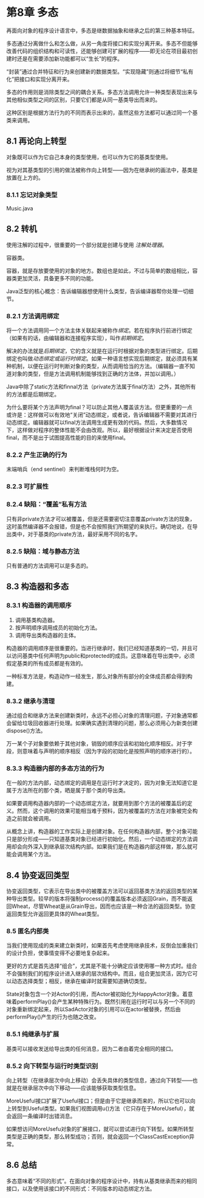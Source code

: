 # 第8章 多态 #

再面向对象的程序设计语言中，多态是继数据抽象和继承之后的第三种基本特征。

多态通过分离做什么和怎么做，从另一角度将接口和实现分离开来。多态不但能够改善代码的组织结构和可读性，还能够创建可扩展的程序——即无论在项目最初创建时还是在需要添加新功能都可以“生长”的程序。

“封装”通过合并特征和行为来创建新的数据类型。“实现隐藏”则通过将细节“私有化”把接口和实现分离开来。

多态的作用则是消除类型之间的耦合关系。多态方法调用允许一种类型表现出来与其他相似类型之间的区别，只要它们都是从同一基类导出而来的。

这种区别是根据方法行为的不同而表示出来的，虽然这些方法都可以通过同一个基类来调用。

## 8.1 再论向上转型 ##

对象既可以作为它自己本身的类型使用，也可以作为它的基类型使用。

视为对其基类型的引用的做法被称作向上转型——因为在继承树的画法中，基类是放置在上方的。

### 8.1.1 忘记对象类型 ###

Music.java

## 8.2 转机 ##


使用注解的过程中，很重要的一个部分就是创建与使用 *注解处理器*。

容器类。

容器，就是存放要使用的对象的地方。数组也是如此，不过与简单的数组相比，容器类更加灵活，具备更多不同的功能。

Java泛型的核心概念：告诉编辑器想使用什么类型，告诉编译器帮你处理一切细节。

### 8.2.1 方法调用绑定  ###

将一个方法调用同一个方法主体关联起来被称作*绑定*。若在程序执行前进行绑定（如果有的话，由编辑器和连接程序实现），叫作*前期绑定*。

解决的办法就是*后期绑定*，它的含义就是在运行时根据对象的类型进行绑定。后期绑定也叫做*动态绑定或运行时绑定*。如果一种语言想实现后期绑定，就必须具有某种机制，以便在运行时判断对象的类型，从而调用恰当的方法。（编辑器一直不知道对象的类型，但是方法调用机制能够找到正确的方法体，并加以调用。）

Java中除了static方法和finnal方法（private方法属于final方法）之外，其他所有的方法都是后期绑定。

为什么要将某个方法声明为final？可以防止其他人覆盖该方法。但更重要的一点或许是：这样做可以有效地“关闭”动态绑定，或者说，告诉编辑器不需要对其进行动态绑定。编辑器就可以final方法调用生成更有效的代码。然后，大多数情况下，这样做对程序的整体性能不会由改观。所以，最好根据设计来决定是否使用final，而不是出于试图提高性能的目的来使用final。

### 8.2.2 产生正确的行为 ###

末端哨兵（end sentinel）来判断堆栈何时为空。

### 8.2.3 可扩展性 ###

### 8.2.4 缺陷：“覆盖”私有方法 ###

只有非private方法才可以被覆盖，但是还需要密切注意覆盖private方法的现象，这时虽然编译器不会报错，但是也不会按照我们所期望的来执行。确切地说，在导出类中，对于基类的private方法，最好采用不同的名字。

### 8.2.5 缺陷：域与静态方法 ###

只有普通的方法调用可以是多态的。

## 8.3 构造器和多态 ##

### 8.3.1 构造器的调用顺序 ###

1. 调用基类构造器。
2. 按声明顺序调用成员的初始化方法。
3. 调用导出类构造器的主体。

构造器的调用顺序是很重要的。当进行继承时，我们已经知道基类的一切，并且可以访问基类中任何声明为public和protected的成员。这意味着在导出类中，必须假定基类的所有成员都是有效的。

一种标准方法是，构造动作一经发生，那么对象所有部分的全体成员都会得到构建。

### 8.3.2 继承与清理 ###

通过组合和继承方法来创建新类时，永远不必担心对象的清理问题，子对象通常都会留给垃圾回收器进行处理。如果确实遇到清理的问题，那么必须用心为新类创建dispose()方法。

万一某个子对象要依赖于其他对象，销毁的顺序应该和初始化顺序相反。对于字段，则意味着与声明的顺序相反（因为字段的初始化是按照声明的顺序进行的）。

### 8.3.3 构造器内部的多态方法的行为 ###

在一般的方法内部，动态绑定的调用是在运行时才决定的，因为对象无法知道它是属于方法所在的那个类，晒是属于那个类的导出类。

如果要调用构造器内部的一个动态绑定方法，就要用到那个方法的被覆盖后的定义。然而，这个调用的效果可能相当难于预料，因为被覆盖的方法在对象被完全构造之前就会被调用。

从概念上讲，构造器的工作实际上是创建对象。在任何构造器内部，整个对象可能只是部分形成——只知道基类对象已经进行初始化。然后，一个动态绑定的方法调用却会向外深入到继承层次结构内部。如果我们是在构造器内部这样做，那么就可能会调用某个方法。

## 8.4 协变返回类型 ##

协变返回类型，它表示在导出类中的被覆盖方法可以返回基类方法的返回类型的某种导出类型。较早的版本将强制process()的覆盖版本必须返回Grain，而不能返回Wheat，尽管Wheat是从Grain导出，因而也应该是一种合法的返回类型。协变返回类型允许返回更具体的Wheat类型。

### 8.5 匿名内部类 ###

当我们使用现成的类来建立新类时，如果首先考虑使用继承技术，反倒会加重我们的设计负担，使事情变得不必要地复杂起来。

更好的方式是首先选择“组合”，尤其是不能十分确定应该使用哪一种方式时。组合不会强制我们的程序设计进入继承的层次结构中。而且，组合更加灵活，因为它可以动态选择类型；相反，继承在编译时就需要知道确切类型。

State对象包含一个对Actor的引用，而Actor被初始化为HappyActor对象。着意味着performPlay()会产生某种特殊行为。既然引用在运行时可以与另一个不同的对象重新绑定起来，所以SadActor对象的引用可以在actor被替换，然后由performPlay()产生的行为也随之改变。

### 8.5.1 纯继承与扩展 ###

基类可以接收发送给导出类的任何消息，因为二者由着完全相同的接口。

### 8.5.2 向下转型与运行时类型识别 ###

向上转型（在继承层次中向上移动）会丢失具体的类型信息，通过向下转型——也就是在继承层次中向下移动——应该能够获取类型信息。

MoreUseful接口扩展了Useful接口；但是由于它是继承而来的，所以它也可以向上转型到Useful类型。如果我们视图调用u()方法（它只存在于MoreUseful），就会返回一条编译时出错消息。

如果想访问MoreUsefu对象的扩展接口，就可以尝试进行向下转型。如果所转型类型是正确的类型，那么转型成功；否则，就会返回一个ClassCastException异常。

## 8.6 总结 ##

多态意味着“不同的形式”。在面向对象的程序设计中，持有从基类继承而来的相同接口，以及使用该接口的不同形式：不同版本的动态绑定方法。

